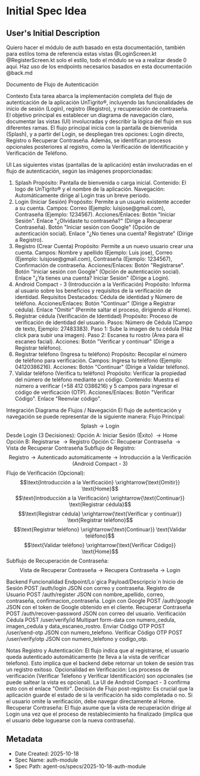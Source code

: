 # Initial Spec Idea

## User's Initial Description
Quiero hacer el módulo de auth basado en esta documentación, también para estilos toma de referencia estas vistas @LoginScreen.kt @RegisterScreen.kt solo el estilo, todo el módulo se va a realizar desde 0 aquí. Haz uso de los endpoints necesarios basados en esta documentación @back.md 

Documento de Flujo de Autenticación

Contexto
Esta tarea abarca la implementación completa del flujo de autenticación de la aplicación UnTigrito®, incluyendo las funcionalidades de inicio de sesión (Login), registro (Registro), y recuperación de contraseña. El objetivo principal es establecer un diagrama de navegación claro, documentar las vistas (UI) involucradas y describir la lógica del flujo en sus diferentes ramas. El flujo principal inicia con la pantalla de bienvenida ($\text{Splash}$), y a partir del $\text{Login}$, se despliegan tres opciones: $\text{Login}$ directo, $\text{Registro}$ o $\text{Recuperar Contraseña}$. Además, se identifican procesos opcionales posteriores al registro, como la Verificación de Identificación y Verificación de Teléfono.

UI
Las siguientes vistas (pantallas de la aplicación) están involucradas en el flujo de autenticación, según las imágenes proporcionadas:
1. Splash
Propósito: Pantalla de bienvenida o carga inicial.
Contenido: El logo de $\text{UnTigrito®}$ y el nombre de la aplicación.
Navegación: Automáticamente dirige al $\text{Login}$ tras un breve periodo.
2. Login (Iniciar Sesión)
Propósito: Permite a un usuario existente acceder a su cuenta.
Campos: Correo (Ejemplo: $\text{luisjose@gmail.com}$), Contraseña (Ejemplo: $\text{1234567}$).
Acciones/Enlaces:
Botón "Iniciar Sesión".
Enlace "¿Olvidaste tu contraseña?" (Dirige a $\text{Recuperar Contraseña}$).
Botón "Iniciar sesión con Google" (Opción de autenticación social).
Enlace "¿No tienes una cuenta? Regístrate" (Dirige a $\text{Registro}$).
3. Registro (Crear Cuenta)
Propósito: Permite a un nuevo usuario crear una cuenta.
Campos: Nombre y apellido (Ejemplo: $\text{Luis jose}$), Correo (Ejemplo: $\text{luisjose@gmail.com}$), Contraseña (Ejemplo: $\text{1234567}$), Confirmación de contraseña.
Acciones/Enlaces:
Botón "Registrarse".
Botón "Iniciar sesión con Google" (Opción de autenticación social).
Enlace "¿Ya tienes una cuenta? Iniciar Sesión" (Dirige a $\text{Login}$).
4. Android Compact - 3 (Introducción a la Verificación)
Propósito: Informa al usuario sobre los beneficios y requisitos de la verificación de identidad.
Requisitos Destacados: $\text{Cédula de identidad}$ y $\text{Número de teléfono}$.
Acciones/Enlaces:
Botón "Continuar" (Dirige a $\text{Registrar cédula}$).
Enlace "Omitir" (Permite saltar el proceso, dirigiendo al $\text{Home}$).
5. Registrar cédula (Verificación de Identidad)
Propósito: Proceso de verificación de identidad del usuario.
Pasos:
Número de Cédula (Campo de texto, Ejemplo: $\text{27483383}$).
Paso 1: Sube la imagen de tu cédula ($\text{Ház click para subir una imagen}$).
Paso 2: Escanea tu rostro (Área para el escaneo facial).
Acciones: Botón "Verificar y continuar" (Dirige a $\text{Registrar teléfono}$).
6. Registrar teléfono (Ingresa tu teléfono)
Propósito: Recopilar el número de teléfono para verificación.
Campos: Ingresa tu teléfono (Ejemplo: $\text{04120386216}$).
Acciones: Botón "Continuar" (Dirige a $\text{Validar teléfono}$).
7. Validar teléfono (Verifica tu teléfono)
Propósito: Verificar la propiedad del número de teléfono mediante un código.
Contenido: Muestra el número a verificar ($\text{+58 412 0386216}$) y $\text{5}$ campos para ingresar el código de verificación ($\text{OTP}$).
Acciones/Enlaces:
Botón "Verificar Código".
Enlace "Reenviar código".

Integración
Diagrama de Flujos / Navegación
El flujo de autenticación y navegación se puede representar de la siguiente manera:
Flujo Principal:
$$\text{Splash} \rightarrow \text{Login}$$
Desde Login (3 Decisiones):
Opción A: Iniciar Sesión (Éxito) $\rightarrow \text{Home}$
Opción B: Registrarse $\rightarrow \text{Registro}$
Opción C: Recuperar Contraseña $\rightarrow \text{Vista de Recuperar Contraseña}$
Subflujo de Registro:
$$\text{Registro} \rightarrow \text{Autenticado automáticamente} \rightarrow \text{Introducción a la Verificación (Android Compact - 3)}$$
Flujo de Verificación (Opcional):
$$\text{Introducción a la Verificación} \xrightarrow{\text{Omitir}} \text{Home}$$
$$\text{Introducción a la Verificación} \xrightarrow{\text{Continuar}} \text{Registrar cédula}$$
$$\text{Registrar cédula} \xrightarrow{\text{Verificar y continuar}} \text{Registrar teléfono}$$
$$\text{Registrar teléfono} \xrightarrow{\text{Continuar}} \text{Validar teléfono}$$
$$\text{Validar teléfono} \xrightarrow{\text{Verificar Código}} \text{Home}$$
Subflujo de Recuperación de Contraseña:
$$\text{Vista de Recuperar Contraseña} \rightarrow \text{Recupera Contraseña} \rightarrow \text{Login}$$

Backend
Funcionalidad
Endpoint/Loˊgica
Payload/Descripcioˊn
Inicio de Sesión
$\text{POST /auth/login}$
$\text{JSON}$ con $\text{correo}$ y $\text{contraseña}$.
Registro de Usuario
$\text{POST /auth/register}$
$\text{JSON}$ con $\text{nombre\_apellido}$, $\text{correo}$, $\text{contraseña}$, $\text{confirmacion\_contraseña}$.
Login con Google
$\text{POST /auth/google}$
$\text{JSON}$ con el $\text{token}$ de Google obtenido en el cliente.
Recuperar Contraseña
$\text{POST /auth/recover-password}$
$\text{JSON}$ con $\text{correo}$ del usuario.
Verificación Cédula
$\text{POST /user/verify/id}$
$\text{Multipart form-data}$ con $\text{numero\_cedula}$, $\text{imagen\_cedula}$ y $\text{data\_escaneo\_rostro}$.
Enviar Código $\text{OTP}$
$\text{POST /user/send-otp}$
$\text{JSON}$ con $\text{numero\_telefono}$.
Verificar Código $\text{OTP}$
$\text{POST /user/verify/otp}$
$\text{JSON}$ con $\text{numero\_telefono}$ y $\text{codigo\_otp}$.


Notas
Registro y Autenticación: El flujo indica que al registrarse, el usuario queda autenticado automáticamente ($\text{te lleva a la vista de verificar telefono}$). Esto implica que el $\text{backend}$ debe retornar un $\text{token}$ de sesión tras un registro exitoso.
Opcionalidad en Verificación: Los procesos de verificación ($\text{Verificar Telefono}$ y $\text{Verificar Identificación}$) son opcionales ($\text{se puede saltear la vista es opcional}$). La $\text{UI}$ de $\text{Android Compact - 3}$ confirma esto con el enlace "Omitir".
Decisión de Flujo post-registro: Es crucial que la aplicación guarde el estado de si la verificación ha sido completada o no. Si el usuario omite la verificación, debe navegar directamente al Home.
Recuperar Contraseña: El flujo asume que la vista de recuperación dirige al $\text{Login}$ una vez que el proceso de restablecimiento ha finalizado (implica que el usuario debe loguearse con la nueva contraseña).

## Metadata
- Date Created: 2025-10-18
- Spec Name: auth-module
- Spec Path: agent-os/specs/2025-10-18-auth-module
